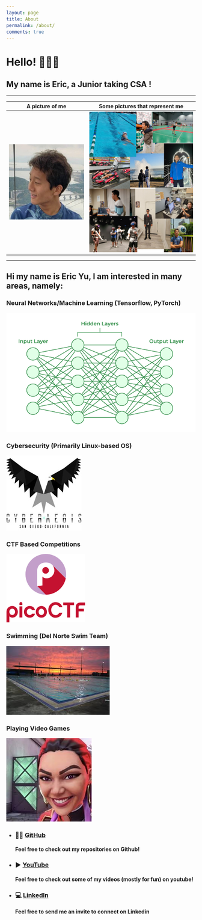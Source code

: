 ```yaml
---
layout: page
title: About
permalink: /about/
comments: true
---
```


# **Hello! 👋👋👋**    
## **My name is Eric, a Junior taking CSA !**  


___

A picture of me            |  Some pictures that represent me
:-------------------------:|:-------------------------:
![picture](../images/eric.jpg)  |  ![alt text](../images/image.png)



___


## Hi my name is Eric Yu, I am interested in many areas, namely:

### Neural Networks/Machine Learning (Tensorflow, PyTorch)
![alt text](../images/neural.png)


### Cybersecurity (Primarily Linux-based OS)
![alt text](image.png)

### CTF Based Competitions
![alt text](image-1.png)

### Swimming (Del Norte Swim Team)
![alt text](image-2.png)

### Playing Video Games
![alt text](image-3.png)


- ### 👨‍💻 [GitHub](https://github.com/Be1uga4life)  
  #### Feel free to check out my repositories on Github!

- ### ▶️ [YouTube](https://www.youtube.com/@ericyu1474)  
  #### Feel free to check out some of my videos (mostly for fun) on youtube!

- ### 💻 [LinkedIn](https://www.linkedin.com/in/eric-yu-391b0a21b/)  
  #### Feel free to send me an invite to connect on Linkedin